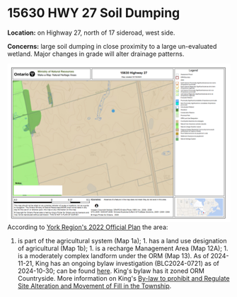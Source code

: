 # 15630 HWY 27 Soil Dumping

**Location:** on Highway 27, north of 17 sideroad, west side.

**Concerns:** large soil dumping in close proximity to a large un-evaluated wetland. Major changes in grade will alter drainage patterns.

![](15630-HWY-27-Soil-Dumping-wetland.png)
According to [York Region's 2022 Official
Plan](https://storymaps.arcgis.com/collections/8a1198ece3d941c9ae4d9a9cb4cb2f41)
the area:
1. is part of the agricultural system (Map 1a); 1. has a land use designation of
agricultural (Map 1b); 1. is a recharge Management Area (Map 12A); 1. is a
moderately complex landform under the ORM (Map 13).
As of 2024-11-21, King has an ongoing bylaw investigation (BLC2024-0721) as of
2024-10-30; can be found
[here](https://kingtownship.maps.arcgis.com/apps/webappviewer/index.html?id=e556741e151b4c95a0bf5c8d7a59cc19).
King's bylaw has it zoned ORM Countryside.
More information on King's [By-law to prohibit and Regulate Site Alteration and
Movement of Fill in the
Township](https://www.king.ca/sites/default/files/docs/2021-039%20%20-%20A%20By-law%20to%20Prohib__tion%20and%20Movement%20of%20Fill%20Consolidated%20CR%202024%2006%2020.pdf).